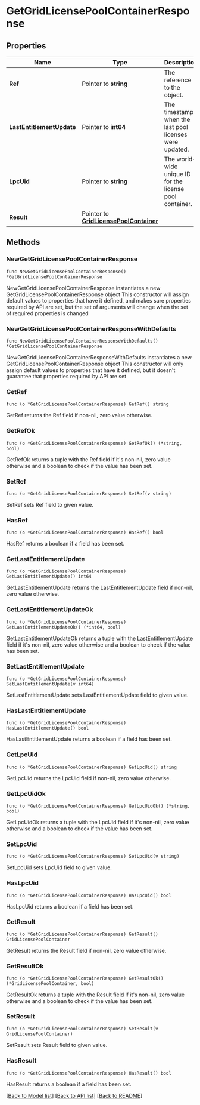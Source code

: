# GetGridLicensePoolContainerResponse

## Properties

Name | Type | Description | Notes
------------ | ------------- | ------------- | -------------
**Ref** | Pointer to **string** | The reference to the object. | [optional] 
**LastEntitlementUpdate** | Pointer to **int64** | The timestamp when the last pool licenses were updated. | [optional] [readonly] 
**LpcUid** | Pointer to **string** | The world-wide unique ID for the license pool container. | [optional] [readonly] 
**Result** | Pointer to [**GridLicensePoolContainer**](GridLicensePoolContainer.md) |  | [optional] 

## Methods

### NewGetGridLicensePoolContainerResponse

`func NewGetGridLicensePoolContainerResponse() *GetGridLicensePoolContainerResponse`

NewGetGridLicensePoolContainerResponse instantiates a new GetGridLicensePoolContainerResponse object
This constructor will assign default values to properties that have it defined,
and makes sure properties required by API are set, but the set of arguments
will change when the set of required properties is changed

### NewGetGridLicensePoolContainerResponseWithDefaults

`func NewGetGridLicensePoolContainerResponseWithDefaults() *GetGridLicensePoolContainerResponse`

NewGetGridLicensePoolContainerResponseWithDefaults instantiates a new GetGridLicensePoolContainerResponse object
This constructor will only assign default values to properties that have it defined,
but it doesn't guarantee that properties required by API are set

### GetRef

`func (o *GetGridLicensePoolContainerResponse) GetRef() string`

GetRef returns the Ref field if non-nil, zero value otherwise.

### GetRefOk

`func (o *GetGridLicensePoolContainerResponse) GetRefOk() (*string, bool)`

GetRefOk returns a tuple with the Ref field if it's non-nil, zero value otherwise
and a boolean to check if the value has been set.

### SetRef

`func (o *GetGridLicensePoolContainerResponse) SetRef(v string)`

SetRef sets Ref field to given value.

### HasRef

`func (o *GetGridLicensePoolContainerResponse) HasRef() bool`

HasRef returns a boolean if a field has been set.

### GetLastEntitlementUpdate

`func (o *GetGridLicensePoolContainerResponse) GetLastEntitlementUpdate() int64`

GetLastEntitlementUpdate returns the LastEntitlementUpdate field if non-nil, zero value otherwise.

### GetLastEntitlementUpdateOk

`func (o *GetGridLicensePoolContainerResponse) GetLastEntitlementUpdateOk() (*int64, bool)`

GetLastEntitlementUpdateOk returns a tuple with the LastEntitlementUpdate field if it's non-nil, zero value otherwise
and a boolean to check if the value has been set.

### SetLastEntitlementUpdate

`func (o *GetGridLicensePoolContainerResponse) SetLastEntitlementUpdate(v int64)`

SetLastEntitlementUpdate sets LastEntitlementUpdate field to given value.

### HasLastEntitlementUpdate

`func (o *GetGridLicensePoolContainerResponse) HasLastEntitlementUpdate() bool`

HasLastEntitlementUpdate returns a boolean if a field has been set.

### GetLpcUid

`func (o *GetGridLicensePoolContainerResponse) GetLpcUid() string`

GetLpcUid returns the LpcUid field if non-nil, zero value otherwise.

### GetLpcUidOk

`func (o *GetGridLicensePoolContainerResponse) GetLpcUidOk() (*string, bool)`

GetLpcUidOk returns a tuple with the LpcUid field if it's non-nil, zero value otherwise
and a boolean to check if the value has been set.

### SetLpcUid

`func (o *GetGridLicensePoolContainerResponse) SetLpcUid(v string)`

SetLpcUid sets LpcUid field to given value.

### HasLpcUid

`func (o *GetGridLicensePoolContainerResponse) HasLpcUid() bool`

HasLpcUid returns a boolean if a field has been set.

### GetResult

`func (o *GetGridLicensePoolContainerResponse) GetResult() GridLicensePoolContainer`

GetResult returns the Result field if non-nil, zero value otherwise.

### GetResultOk

`func (o *GetGridLicensePoolContainerResponse) GetResultOk() (*GridLicensePoolContainer, bool)`

GetResultOk returns a tuple with the Result field if it's non-nil, zero value otherwise
and a boolean to check if the value has been set.

### SetResult

`func (o *GetGridLicensePoolContainerResponse) SetResult(v GridLicensePoolContainer)`

SetResult sets Result field to given value.

### HasResult

`func (o *GetGridLicensePoolContainerResponse) HasResult() bool`

HasResult returns a boolean if a field has been set.


[[Back to Model list]](../README.md#documentation-for-models) [[Back to API list]](../README.md#documentation-for-api-endpoints) [[Back to README]](../README.md)


